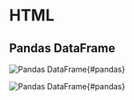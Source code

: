 # HTML

## Pandas DataFrame

![Pandas DataFrame](html.ipynb){#pandas}

![Pandas DataFrame](html.ipynb){#pandas}
